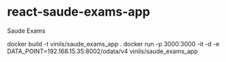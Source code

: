 # react-saude-exams-app
Saude Exams

docker build -t vinils/saude_exams_app .
docker run -p 3000:3000 -it -d -e DATA_POINT=192.168.15.35:8002/odata/v4 vinils/saude_exams_app